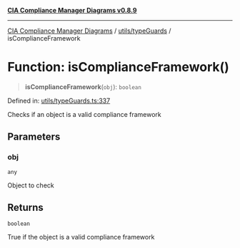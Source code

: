 [**CIA Compliance Manager Diagrams v0.8.9**](../../../README.md)

***

[CIA Compliance Manager Diagrams](../../../modules.md) / [utils/typeGuards](../README.md) / isComplianceFramework

# Function: isComplianceFramework()

> **isComplianceFramework**(`obj`): `boolean`

Defined in: [utils/typeGuards.ts:337](https://github.com/Hack23/cia-compliance-manager/blob/e1ae27dd41c4ccea8a13cdec993022242a97dce3/src/utils/typeGuards.ts#L337)

Checks if an object is a valid compliance framework

## Parameters

### obj

`any`

Object to check

## Returns

`boolean`

True if the object is a valid compliance framework
